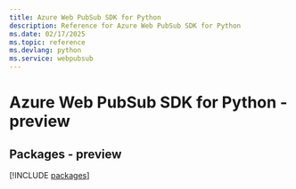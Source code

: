 ```yaml
---
title: Azure Web PubSub SDK for Python
description: Reference for Azure Web PubSub SDK for Python
ms.date: 02/17/2025
ms.topic: reference
ms.devlang: python
ms.service: webpubsub
---
```

# Azure Web PubSub SDK for Python - preview
## Packages - preview
[!INCLUDE [packages](web-pubsub-index.md)]